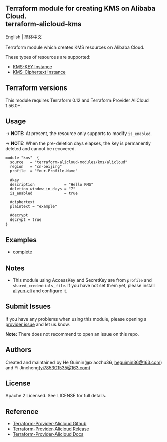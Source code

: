 Terraform module for creating KMS on Alibaba Cloud.  
terraform-alicloud-kms
--------------------

English | [简体中文](https://github.com/terraform-alicloud-modules/terraform-alicloud-kms/blob/master/README-CN.md)

Terraform module which creates KMS resources on Alibaba Cloud. 

These types of resources are supported:

* [KMS-KEY Instance](https://www.terraform.io/docs/providers/alicloud/r/kms_key.html)
* [KMS-Ciphertext Instance](https://www.terraform.io/docs/providers/alicloud/r/kms_ciphertext.html)

## Terraform versions

This module requires Terraform 0.12 and Terraform Provider AliCloud 1.56.0+.

## Usage

-> **NOTE:** At present, the resource only supports to modify `is_enabled`.

-> **NOTE:** When the pre-deletion days elapses, the key is permanently deleted and cannot be recovered.

```hcl
module "kms"  {
  source   = "terraform-alicloud-modules/kms/alicloud"
  region   = "cn-beijing"                
  profile  = "Your-Profile-Name"
  
  #key
  description             = "Hello KMS"
  deletion_window_in_days = "7"
  is_enabled              = true

  #ciphertext
  plaintext = "example"

  #decrypt
  decrypt = true
}
```

## Examples

* [complete](https://github.com/terraform-alicloud-modules/terraform-alicloud-kms/tree/master/examples/complete)

## Notes

* This module using AccessKey and SecretKey are from `profile` and `shared_credentials_file`.
If you have not set them yet, please install [aliyun-cli](https://github.com/aliyun/aliyun-cli#installation) and configure it.

Submit Issues
-------------
If you have any problems when using this module, please opening a [provider issue](https://github.com/terraform-providers/terraform-provider-alicloud/issues/new) and let us know.

**Note:** There does not recommend to open an issue on this repo.

Authors
-------
Created and maintained by He Guimin(@xiaozhu36, heguimin36@163.com) and Yi Jincheng(yi785301535@163.com) 

License
----
Apache 2 Licensed. See LICENSE for full details.

Reference
---------
* [Terraform-Provider-Alicloud Github](https://github.com/terraform-providers/terraform-provider-alicloud)
* [Terraform-Provider-Alicloud Release](https://releases.hashicorp.com/terraform-provider-alicloud/)
* [Terraform-Provider-Alicloud Docs](https://www.terraform.io/docs/providers/alicloud/index.html)

